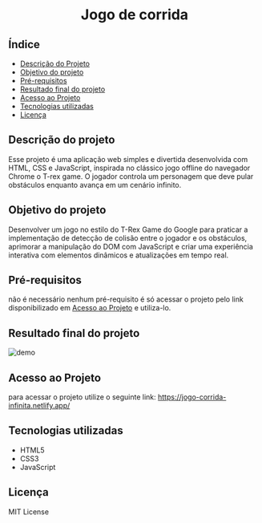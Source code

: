 <h1 align="center">
    Jogo de corrida
</h1>

## Índice
- [Descrição do Projeto](#descrição-do-projeto)
- [Objetivo do projeto](#objetivo-do-projeto)
- [Pré-requisitos](#pré-requisitos)
- [Resultado final do projeto](#resultado-final-do-projeto)
- [Acesso ao Projeto](#acesso-ao-projeto)
- [Tecnologias utilizadas](#tecnologias-utilizadas)
- [Licença](#licença)

## Descrição do projeto
Esse projeto é uma aplicação web simples e divertida desenvolvida com HTML, CSS e JavaScript, inspirada no clássico jogo offline do navegador Chrome o T-rex game. O jogador controla um personagem que deve pular obstáculos enquanto avança em um cenário infinito.

## Objetivo do projeto
Desenvolver um jogo no estilo do T-Rex Game do Google para praticar a implementação de detecção de colisão entre o jogador e os obstáculos, aprimorar a manipulação do DOM com JavaScript e criar uma experiência interativa com elementos dinâmicos e atualizações em tempo real.

## Pré-requisitos
não é necessário nenhum pré-requisito é só acessar o projeto pelo link disponibilizado em [Acesso ao Projeto](#acesso-ao-projeto) e utiliza-lo.

## Resultado final do projeto
![demo](https://github.com/user-attachments/assets/8d4bc125-c848-4ed6-a303-199c633fd080)







## Acesso ao Projeto
para acessar o projeto utilize o seguinte link: https://jogo-corrida-infinita.netlify.app/


## Tecnologias utilizadas
- HTML5
- CSS3
- JavaScript

## Licença
MIT License
